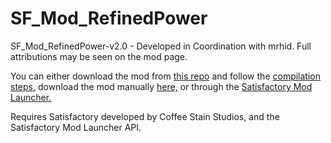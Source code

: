# SF_Mod_RefinedPower
SF_Mod_RefinedPower-v2.0 - Developed in Coordination with mrhid. Full attributions may be seen on the mod page.  
  
You can either download the mod from [this repo](https://github.com/mrhid6/SF_Mod_RefinedPower) and follow the [compilation steps,](https://docs.ficsit.app/satisfactory-modding/2.0.0/index.html) download the mod manually [here,](https://ficsit.app/mod/DGiLzB3ZErWu2V) or through the [Satisfactory Mod Launcher.](https://ficsit.app/sml-versions)  
  
Requires Satisfactory developed by Coffee Stain Studios, and the Satisfactory Mod Launcher API.
